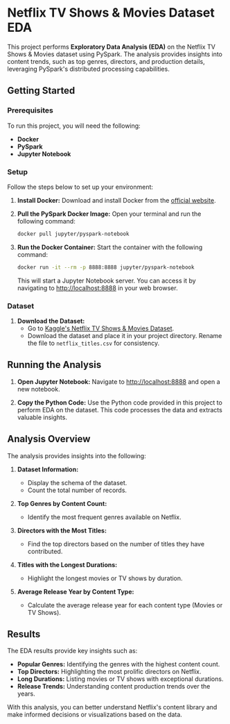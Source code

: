 # Netflix TV Shows & Movies Dataset EDA

This project performs **Exploratory Data Analysis (EDA)** on the Netflix TV Shows & Movies dataset using PySpark. The analysis provides insights into content trends, such as top genres, directors, and production details, leveraging PySpark's distributed processing capabilities.

## Getting Started

### Prerequisites

To run this project, you will need the following:

- **Docker**
- **PySpark**
- **Jupyter Notebook**

### Setup

Follow the steps below to set up your environment:

1. **Install Docker:** Download and install Docker from the [official website](https://www.docker.com/).

2. **Pull the PySpark Docker Image:** Open your terminal and run the following command:

   ```bash
   docker pull jupyter/pyspark-notebook
   ```

3. **Run the Docker Container:** Start the container with the following command:

   ```bash
   docker run -it --rm -p 8888:8888 jupyter/pyspark-notebook
   ```

   This will start a Jupyter Notebook server. You can access it by navigating to [http://localhost:8888](http://localhost:8888) in your web browser.

### Dataset

1. **Download the Dataset:**
   - Go to [Kaggle's Netflix TV Shows & Movies Dataset](https://www.kaggle.com/datasets/shivamb/netflix-shows).
   - Download the dataset and place it in your project directory. Rename the file to `netflix_titles.csv` for consistency.

## Running the Analysis

1. **Open Jupyter Notebook:** Navigate to [http://localhost:8888](http://localhost:8888) and open a new notebook.

2. **Copy the Python Code:** Use the Python code provided in this project to perform EDA on the dataset. This code processes the data and extracts valuable insights.

## Analysis Overview

The analysis provides insights into the following:

1. **Dataset Information:**

   - Display the schema of the dataset.
   - Count the total number of records.

2. **Top Genres by Content Count:**

   - Identify the most frequent genres available on Netflix.

3. **Directors with the Most Titles:**

   - Find the top directors based on the number of titles they have contributed.

4. **Titles with the Longest Durations:**

   - Highlight the longest movies or TV shows by duration.

5. **Average Release Year by Content Type:**

   - Calculate the average release year for each content type (Movies or TV Shows).

## Results

The EDA results provide key insights such as:

- **Popular Genres:** Identifying the genres with the highest content count.
- **Top Directors:** Highlighting the most prolific directors on Netflix.
- **Long Durations:** Listing movies or TV shows with exceptional durations.
- **Release Trends:** Understanding content production trends over the years.

With this analysis, you can better understand Netflix's content library and make informed decisions or visualizations based on the data.


